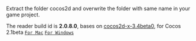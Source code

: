 Extract the folder cocos2d and overwrite the folder with same name in your game project.

The reader build id is **2.0.8.0**, 
bases on [cocos2d-x-3.4beta0](https://github.com/cocos2d/cocos2d-x/releases/tag/cocos2d-x-3.4beta0),
for Cocos 2.1beta [`For Mac`](http://cocos2d-x.org/download)  [`For Windows`](http://cocos2d-x.org/download)
